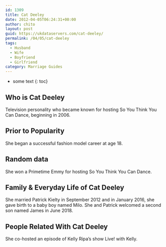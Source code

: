 ```yaml
---
id: 1309
title: Cat Deeley
date: 2012-04-05T06:24:31+00:00
author: chito
layout: post
guid: https://ukdataservers.com/cat-deeley/
permalink: /04/05/cat-deeley
tags:
  - Husband
  - Wife
  - Boyfriend
  - Girlfriend
category: Marriage Guides
---
```


* some text
{: toc}


## Who is  Cat Deeley
                  
                  
                  
Television personality who became known for hosting So You Think You Can Dance, beginning in 2006. 
                  
                
                
                
## Prior to Popularity 
                  
                  
                  
She began a successful fashion model career at age 18. 
                  
                
                
                
## Random data 
                  
                  
                  
She won a Primetime Emmy for hosting So You Think You Can Dance. 
                  
                
                
                
## Family & Everyday Life of Cat Deeley
                  
                  
                  
She married Patrick Kielty in September 2012 and in January 2016, she gave birth to a baby boy named Milo. She and Patrick welcomed a second son named James in June 2018.  
                  
                
                
                
## People Related With  Cat Deeley
                  
                  
                  
She co-hosted an episode of Kelly Ripa&#8217;s show Live! with Kelly. 
                  
                
              
            
          
          
          
    
    
  
